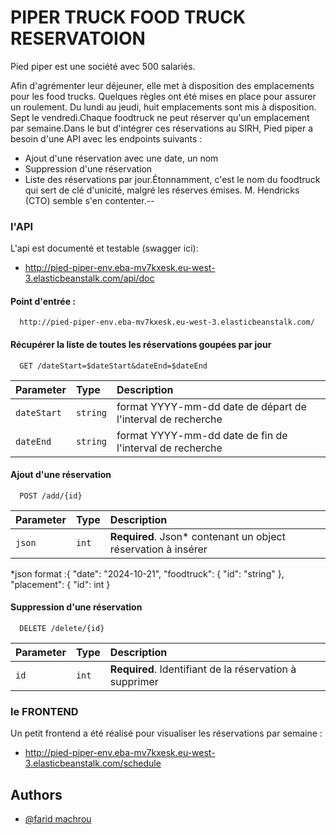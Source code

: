 
# PIPER TRUCK FOOD TRUCK RESERVATOION #

Pied piper est une société avec 500 salariés.

Afin d'agrémenter leur déjeuner, elle met à disposition des emplacements pour les food trucks. Quelques règles ont été mises en place pour assurer un roulement.
Du lundi au jeudi, huit emplacements sont mis à disposition.
Sept le vendredi.Chaque foodtruck ne peut réserver qu'un emplacement par semaine.Dans le but d'intégrer ces réservations au SIRH, Pied piper a besoin d'une API avec les endpoints suivants :
- Ajout d'une réservation avec une date, un nom
- Suppression d'une réservation
- Liste des réservations par jour.Étonnamment, c'est le nom du foodtruck qui sert de clé d'unicité, malgré les réserves émises.
M. Hendricks (CTO) semble s'en contenter.--


### l'API ###

L'api est documenté et testable (swagger ici):
- http://pied-piper-env.eba-mv7kxesk.eu-west-3.elasticbeanstalk.com/api/doc

#### Point d'entrée :

```http
  http://pied-piper-env.eba-mv7kxesk.eu-west-3.elasticbeanstalk.com/
```

#### Récupérer la liste de toutes les réservations goupées par jour

```http
  GET /dateStart=$dateStart&dateEnd=$dateEnd
```

| Parameter | Type     | Description                |
| :-------- | :------- | :------------------------- |
| `dateStart` | `string` | format YYYY-mm-dd date de départ de l'interval de recherche  |
| `dateEnd` | `string` | format YYYY-mm-dd date de fin de l'interval de recherche  |

#### Ajout d'une réservation

```http
  POST /add/{id}
```

| Parameter | Type     | Description                       |
| :-------- | :------- | :-------------------------------- |
| `json`    | `int` | **Required**. Json* contenant un object réservation à insérer|

*json format :{
  "date": "2024-10-21",
  "foodtruck": {
    "id": "string"
  },
  "placement": {
    "id": int
  }

#### Suppression d'une réservation

```http
  DELETE /delete/{id}
```

| Parameter | Type     | Description                       |
| :-------- | :------- | :-------------------------------- |
| `id`    | `int` | **Required**. Identifiant de la réservation à supprimer|


### le FRONTEND ###

Un petit frontend a été réalisé pour visualiser les réservations par semaine :

- http://pied-piper-env.eba-mv7kxesk.eu-west-3.elasticbeanstalk.com/schedule


## Authors

- [@farid machrou](https://github.com/faruto33/)

